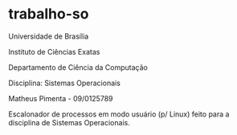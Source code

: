 trabalho-so
===========

Universidade de Brasília

Instituto de Ciências Exatas

Departamento de Ciência da Computação

Disciplina: Sistemas Operacionais

Matheus Pimenta - 09/0125789

Escalonador de processos em modo usuário (p/ Linux) feito para a disciplina de Sistemas Operacionais.
